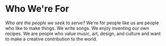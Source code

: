 # Who We're For
_Who are the people we seek to serve?_
We're for people like us are people who like to make things. We write songs. We enjoy inventing our own recipes. We are people who value music, art, design, and culture and want to make a creative contribution to the world.

